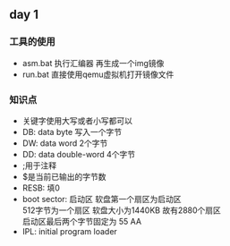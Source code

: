 ## day 1

### 工具的使用
- asm.bat 执行汇编器 再生成一个img镜像  
- run.bat 直接使用qemu虚拟机打开镜像文件  

### 知识点
- 关键字使用大写或者小写都可以  
- DB: data byte 写入一个字节  
- DW: data word 2个字节  
- DD: data double-word 4个字节  
- ;用于注释  
- $是当前已输出的字节数  
- RESB: 填0  
- boot sector: 启动区 软盘第一个扇区为启动区  
  512字节为一个扇区 软盘大小为1440KB 故有2880个扇区  
  启动区最后两个字节固定为 55 AA  
- IPL: initial program loader  
